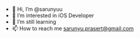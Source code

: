 - 👋 Hi, I’m @sarunyuu
- 👀 I’m interested in iOS Developer
- 🌱 I’m still learning
- 📫 How to reach me sarunyu.prasert@gmail.com
